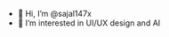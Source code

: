 - 👋 Hi, I’m @sajal147x
- 👀 I’m interested in UI/UX design and AI

<!---
sajal147x/sajal147x is a ✨ special ✨ repository because its `README.md` (this file) appears on your GitHub profile.
You can click the Preview link to take a look at your changes.
--->
